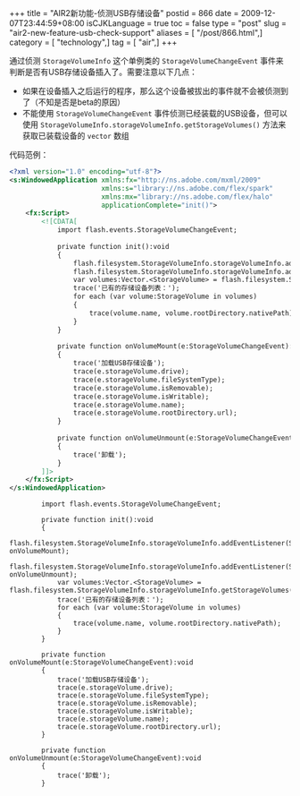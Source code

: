 +++
title = "AIR2新功能-侦测USB存储设备"
postid = 866
date = 2009-12-07T23:44:59+08:00
isCJKLanguage = true
toc = false
type = "post"
slug = "air2-new-feature-usb-check-support"
aliases = [ "/post/866.html",]
category = [ "technology",]
tag = [ "air",]
+++


通过侦测 `StorageVolumeInfo` 这个单例类的 `StorageVolumeChangeEvent` 事件来判断是否有USB存储设备插入了。需要注意以下几点：

-   如果在设备插入之后运行的程序，那么这个设备被拔出的事件就不会被侦测到了（不知是否是beta的原因）
-   不能使用 `StorageVolumeChangeEvent` 事件侦测已经装载的USB设备，但可以使用 `StorageVolumeInfo.storageVolumeInfo.getStorageVolumes()` 方法来获取已装载设备的 `vector` 数组

代码范例：

<!--more-->

``` xml
<?xml version="1.0" encoding="utf-8"?>
<s:WindowedApplication xmlns:fx="http://ns.adobe.com/mxml/2009" 
                       xmlns:s="library://ns.adobe.com/flex/spark" 
                       xmlns:mx="library://ns.adobe.com/flex/halo"
                       applicationComplete="init()">
    <fx:Script>
        <![CDATA[
            import flash.events.StorageVolumeChangeEvent;
            
            private function init():void
            {
                flash.filesystem.StorageVolumeInfo.storageVolumeInfo.addEventListener(StorageVolumeChangeEvent.STORAGE_VOLUME_MOUNT, onVolumeMount);
                flash.filesystem.StorageVolumeInfo.storageVolumeInfo.addEventListener(StorageVolumeChangeEvent.STORAGE_VOLUME_UNMOUNT, onVolumeUnmount);
                var volumes:Vector.<StorageVolume> = flash.filesystem.StorageVolumeInfo.storageVolumeInfo.getStorageVolumes();
                trace('已有的存储设备列表：');
                for each (var volume:StorageVolume in volumes)
                {
                    trace(volume.name, volume.rootDirectory.nativePath);
                }
            }
            
            private function onVolumeMount(e:StorageVolumeChangeEvent):void
            {
                trace('加载USB存储设备');
                trace(e.storageVolume.drive);
                trace(e.storageVolume.fileSystemType);
                trace(e.storageVolume.isRemovable);
                trace(e.storageVolume.isWritable);
                trace(e.storageVolume.name);
                trace(e.storageVolume.rootDirectory.url);               
            }
            
            private function onVolumeUnmount(e:StorageVolumeChangeEvent):void
            {
                trace('卸载');
            }
        ]]>
    </fx:Script>
</s:WindowedApplication>
```


    
        
            import flash.events.StorageVolumeChangeEvent;
            
            private function init():void
            {
                flash.filesystem.StorageVolumeInfo.storageVolumeInfo.addEventListener(StorageVolumeChangeEvent.STORAGE_VOLUME_MOUNT, onVolumeMount);
                flash.filesystem.StorageVolumeInfo.storageVolumeInfo.addEventListener(StorageVolumeChangeEvent.STORAGE_VOLUME_UNMOUNT, onVolumeUnmount);
                var volumes:Vector.<StorageVolume> = flash.filesystem.StorageVolumeInfo.storageVolumeInfo.getStorageVolumes();
                trace('已有的存储设备列表：');
                for each (var volume:StorageVolume in volumes)
                {
                    trace(volume.name, volume.rootDirectory.nativePath);
                }
            }
            
            private function onVolumeMount(e:StorageVolumeChangeEvent):void
            {
                trace('加载USB存储设备');
                trace(e.storageVolume.drive);
                trace(e.storageVolume.fileSystemType);
                trace(e.storageVolume.isRemovable);
                trace(e.storageVolume.isWritable);
                trace(e.storageVolume.name);
                trace(e.storageVolume.rootDirectory.url);               
            }
            
            private function onVolumeUnmount(e:StorageVolumeChangeEvent):void
            {
                trace('卸载');
            }
        
    
```
